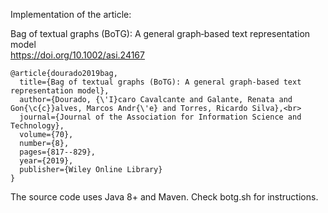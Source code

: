 Implementation of the article:

Bag of textual graphs (BoTG): A general graph‐based text representation model<br/>
https://doi.org/10.1002/asi.24167

```
@article{dourado2019bag,
  title={Bag of textual graphs (BoTG): A general graph-based text representation model},
  author={Dourado, {\'I}caro Cavalcante and Galante, Renata and Gon{\c{c}}alves, Marcos Andr{\'e} and Torres, Ricardo Silva},<br>
  journal={Journal of the Association for Information Science and Technology},
  volume={70},
  number={8},
  pages={817--829},
  year={2019},
  publisher={Wiley Online Library}
}
```

The source code uses Java 8+ and Maven. Check botg.sh for instructions.

